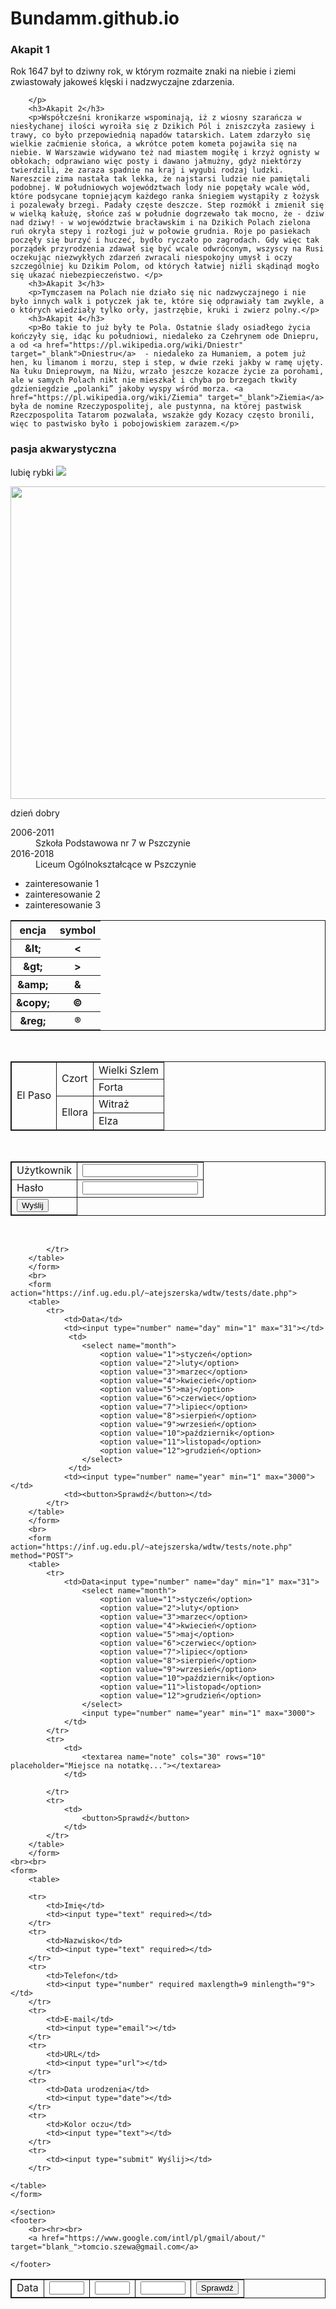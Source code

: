 # Bundamm.github.io

<html lang="pl">
<head>
    <meta charset="UTF-8">
    <meta name="viewport" content="width=device-width, initial-scale=1.0">
    <meta http-equiv="X-UA-Compatible" content="ie=edge">
    <title>MOJA STRONA</title>
    <style>
        table,td {border: solid 1px;}
      </style>
</head>
<body>
    <main>
        <h3>
            Akapit 1
        </h3>
        <p>
                Rok 1647 był to dziwny rok, w którym rozmaite znaki na niebie i ziemi zwiastowały jakoweś klęski i nadzwyczajne zdarzenia.

        </p>
        <h3>Akapit 2</h3>
        <p>Współcześni kronikarze wspominają, iż z wiosny szarańcza w niesłychanej ilości wyroiła się z Dzikich Pól i zniszczyła zasiewy i trawy, co było przepowiednią napadów tatarskich. Latem zdarzyło się wielkie zaćmienie słońca, a wkrótce potem kometa pojawiła się na niebie. W Warszawie widywano też nad miastem mogiłę i krzyż ognisty w obłokach; odprawiano więc posty i dawano jałmużny, gdyż niektórzy twierdzili, że zaraza spadnie na kraj i wygubi rodzaj ludzki. Nareszcie zima nastała tak lekka, że najstarsi ludzie nie pamiętali podobnej. W południowych województwach lody nie popętały wcale wód, które podsycane topniejącym każdego ranka śniegiem wystąpiły z łożysk i pozalewały brzegi. Padały częste deszcze. Step rozmókł i zmienił się w wielką kałużę, słońce zaś w południe dogrzewało tak mocno, że - dziw nad dziwy! - w województwie bracławskim i na Dzikich Polach zielona ruń okryła stepy i rozłogi już w połowie grudnia. Roje po pasiekach poczęły się burzyć i huczeć, bydło ryczało po zagrodach. Gdy więc tak porządek przyrodzenia zdawał się być wcale odwróconym, wszyscy na Rusi oczekując niezwykłych zdarzeń zwracali niespokojny umysł i oczy szczególniej ku Dzikim Polom, od których łatwiej niźli skądinąd mogło się ukazać niebezpieczeństwo. </p>
        <h3>Akapit 3</h3>
        <p>Tymczasem na Polach nie działo się nic nadzwyczajnego i nie było innych walk i potyczek jak te, które się odprawiały tam zwykle, a o których wiedziały tylko orły, jastrzębie, kruki i zwierz polny.</p>
        <h3>Akapit 4</h3>
        <p>Bo takie to już były te Pola. Ostatnie ślady osiadłego życia kończyły się, idąc ku południowi, niedaleko za Czehrynem ode Dniepru, a od <a href="https://pl.wikipedia.org/wiki/Dniestr" target="_blank">Dniestru</a>  - niedaleko za Humaniem, a potem już hen, ku limanom i morzu, step i step, w dwie rzeki jakby w ramę ujęty. Na łuku Dnieprowym, na Niżu, wrzało jeszcze kozacze życie za porohami, ale w samych Polach nikt nie mieszkał i chyba po brzegach tkwiły gdzieniegdzie „polanki” jakoby wyspy wśród morza. <a href="https://pl.wikipedia.org/wiki/Ziemia" target="_blank">Ziemia</a> była de nomine Rzeczypospolitej, ale pustynna, na której pastwisk Rzeczpospolita Tatarom pozwalała, wszakże gdy Kozacy często bronili, więc to pastwisko było i pobojowiskiem zarazem.</p>
<h3>pasja akwarystyczna</h3>
        <p>lubię rybki <a href="https://akwarium.gdynia.pl" title="rybki" target="_blank"><img src="https://inf.ug.edu.pl/~atejszerska/wdtw/images/lab01/ryba-mala.png"></a></p>
        <img width="600" height="500" src="https://static.fajnyzwierzak.pl/media/uploads/media_image/original/wpis/682/aksolotl-meksykanski.jpg">  
        <p>dzień dobry</p>
        <dl><dt>2006-2011</dt><dd>Szkoła Podstawowa nr 7 w Pszczynie</dd><dt>2016-2018</dt><dd>Liceum Ogólnokształcące w Pszczynie</dd></dl>
        <ul>
            <li>zainteresowanie 1</li>
            <li>zainteresowanie 2</li>
            <li>zainteresowanie 3</li>
        </ul>
        <table>
            <tr>
                <th>encja</th>
                <th>symbol</th>
            </tr>
            <tr>
                <th>&amp;lt;</th>
                <th>&lt;</th>
             <tr>   
                <th>&amp;gt;</th>
                <th>&gt;</th>
            </tr>
            <tr>
                <th>&amp;amp;</th>
                <th>&</th>
            </tr>
            <tr>
                <th>&amp;copy;</th>
                <th>&copy;</th>
            </tr>
            <tr>
                <th>&amp;reg;</th>
                <th>&reg;</th>
            </tr>
            </tr>
        </table>
        <br>
        <table>
            <tr>
                <td rowspan="4">El Paso</td>
                <td rowspan="2">Czort</td>
                <td>Wielki Szlem</td>
            </tr>
            <td>Forta</td>
            <tr>
                <td rowspan="2">Ellora</td>
                <td>Witraż</td>
            </tr>
            <td>Elza</td>
        </table>
        <br>
        <form action="https://inf.ug.edu.pl/~atejszerska/wdtw/tests/user.php">
        <table>
            <thead>
                <tr>
                    <td>Użytkownik</td>
                    <td><input type="text" name="user"></td>
                </tr>
                <tr>
                    <td>Hasło</td>
                    <td><input type="password" name="password"></td>
                </tr>
                <tr>
                    <td><button>Wyślij</button></td>
                </tr>
            </thead>
        </table>
        </form>
        <br>
        <form action="https://inf.ug.edu.pl/~atejszerska/wdtw/tests/date.php">
        <table>
            <tr>
                <td>Data</td>
                <td><input type="number" name="day" min="1" max="31"></td>
                <td><input type="number" name="month" min="1" max="12"></td>
                <td><input type="number" name="year" min="1" max="3000"></td>
                <td><button>Sprawdź</button></td>
                
            </tr>
        </table>
        </form>
        <br>
        <form action="https://inf.ug.edu.pl/~atejszerska/wdtw/tests/date.php">
        <table>
            <tr>
                <td>Data</td>
                <td><input type="number" name="day" min="1" max="31"></td>
                 <td>
                    <select name="month">
                        <option value="1">styczeń</option>
                        <option value="2">luty</option>
                        <option value="3">marzec</option>
                        <option value="4">kwiecień</option>
                        <option value="5">maj</option>
                        <option value="6">czerwiec</option>
                        <option value="7">lipiec</option>
                        <option value="8">sierpień</option>
                        <option value="9">wrzesień</option>
                        <option value="10">październik</option>
                        <option value="11">listopad</option>
                        <option value="12">grudzień</option>
                    </select>
                 </td>
                <td><input type="number" name="year" min="1" max="3000"></td>
                <td><button>Sprawdź</button></td>  
            </tr>
        </table>
        </form>
        <br>
        <form action="https://inf.ug.edu.pl/~atejszerska/wdtw/tests/note.php" method="POST">
        <table>
            <tr>
                <td>Data<input type="number" name="day" min="1" max="31">
                    <select name="month">  
                        <option value="1">styczeń</option>
                        <option value="2">luty</option>
                        <option value="3">marzec</option>
                        <option value="4">kwiecień</option>
                        <option value="5">maj</option>
                        <option value="6">czerwiec</option>
                        <option value="7">lipiec</option>
                        <option value="8">sierpień</option>
                        <option value="9">wrzesień</option>
                        <option value="10">październik</option>
                        <option value="11">listopad</option>
                        <option value="12">grudzień</option>
                    </select>
                    <input type="number" name="year" min="1" max="3000">
                </td>
            </tr>
            <tr>
                <td>
                    <textarea name="note" cols="30" rows="10" placeholder="Miejsce na notatkę..."></textarea>
                </td>
            
            </tr>
            <tr>
                <td>
                    <button>Sprawdź</button>
                </td>
            </tr>
        </table>
        </form>        
    <br><br> 
    <form>
        <table>
        
        <tr>
            <td>Imię</td>
            <td><input type="text" required></td>
        </tr>
        <tr>
            <td>Nazwisko</td>
            <td><input type="text" required></td>
        </tr>
        <tr>
            <td>Telefon</td>
            <td><input type="number" required maxlength=9 minlength="9"></td>
        </tr>
        <tr>
            <td>E-mail</td>
            <td><input type="email"></td>
        </tr>
        <tr>
            <td>URL</td>
            <td><input type="url"></td>
        </tr>
        <tr>
            <td>Data urodzenia</td>
            <td><input type="date"></td>
        </tr>
        <tr>
            <td>Kolor oczu</td>
            <td><input type="text"></td>
        </tr>
        <tr>
            <td><input type="submit" Wyślij></td>
        </tr>
    
    </table>
    </form>
</main>
    <section>

    </section>
    <footer>
        <br><hr><br>
        <a href="https://www.google.com/intl/pl/gmail/about/" target="blank_">tomcio.szewa@gmail.com</a>

    </footer>

</body>

